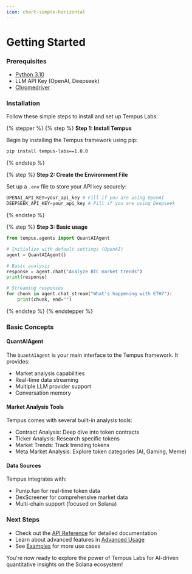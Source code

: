 ```yaml
---
icon: chart-simple-horizontal
---
```


# Getting Started

### Prerequisites

* [Python 3.10](https://www.python.org/)
* LLM API Key (OpenAI, Deepseek)
* [Chromedriver](https://developer.chrome.com/docs/chromedriver/downloads)

### Installation

Follow these simple steps to install and set up Tempus Labs:

{% stepper %}
{% step %}
**Step 1: Install Tempus**

Begin by installing the Tempus framework using pip:

```bash
pip install tempus-labs==1.0.0
```
{% endstep %}

{% step %}
**Step 2: Create the Environment File**

Set up a `.env` file to store your API key securely:

```python
OPENAI_API_KEY=your_api_key # Fill if you are using OpenAI
DEEPSEEK_API_KEY=your_api_key # Fill if you are using Deepseek
```
{% endstep %}

{% step %}
**Step 3: Basic usage**

```python
from tempus.agents import QuantAIAgent

# Initialize with default settings (OpenAI)
agent = QuantAIAgent()

# Basic analysis
response = agent.chat("Analyze BTC market trends")
print(response)

# Streaming responses
for chunk in agent.chat_stream("What's happening with ETH?"):
    print(chunk, end="")
```
{% endstep %}
{% endstepper %}

### Basic Concepts

#### QuantAIAgent

The `QuantAIAgent` is your main interface to the Tempus framework. It provides:

* Market analysis capabilities
* Real-time data streaming
* Multiple LLM provider support
* Conversation memory

#### Market Analysis Tools

Tempus comes with several built-in analysis tools:

* Contract Analysis: Deep dive into token contracts
* Ticker Analysis: Research specific tokens
* Market Trends: Track trending tokens
* Meta Market Analysis: Explore token categories (AI, Gaming, Meme)

#### Data Sources

Tempus integrates with:

* Pump.fun for real-time token data
* DexScreener for comprehensive market data
* Multi-chain support (focused on Solana)

### Next Steps

* Check out the [API Reference](api-reference.md) for detailed documentation
* Learn about advanced features in [Advanced Usage](usage/advanced-usage.md)
* See [Examples](usage/examples.md) for more use cases

You're now ready to explore the power of Tempus Labs for AI-driven quantitative insights on the Solana ecosystem!
